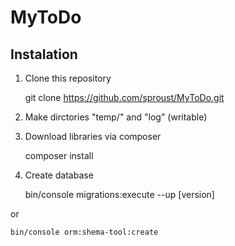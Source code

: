 MyToDo
======
Instalation
-----------
1. Clone this repository

	git clone https://github.com/sproust/MyToDo.git

2. Make dirctories "temp/" and "log" (writable) 
3. Download libraries via composer

	composer install

4. Create database 

	bin/console migrations:execute --up [version]

or 

	bin/console orm:shema-tool:create